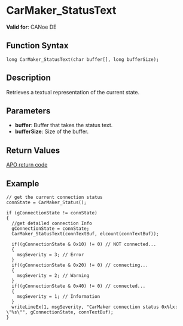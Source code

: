 # CarMaker_StatusText

**Valid for**: CANoe DE

## Function Syntax

```plaintext
long CarMaker_StatusText(char buffer[], long bufferSize);
```

## Description

Retrieves a textual representation of the current state.

## Parameters

- **buffer**: Buffer that takes the status text.
- **bufferSize**: Size of the buffer.

## Return Values

[APO return code](../CAPLfunctionsCarMakerReturnCodes.md)

## Example

```plaintext
// get the current connection status
connState = CarMaker_Status();

if (gConnectionState != connState)
{
  //get detailed connection Info
  gConnectionState = connState;
  CarMaker_StatusText(connTextBuf, elcount(connTextBuf));

  if((gConnectionState & 0x10) != 0) // NOT connected...
  {
    msgSeverity = 3; // Error
  }
  if((gConnectionState & 0x20) != 0) // connecting...
  {
    msgSeverity = 2; // Warning
  }
  if((gConnectionState & 0x40) != 0) // connected...
  {
    msgSeverity = 1; // Information
  }
  writeLineEx(1, msgSeverity, "CarMaker connection status 0x%lx: \"%s\"", gConnectionState, connTextBuf);
}
```
